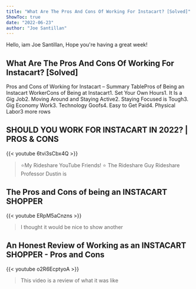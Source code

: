 ```yaml
---
title: "What Are The Pros And Cons Of Working For Instacart? [Solved]"
ShowToc: true 
date: "2022-06-23"
author: "Joe Santillan" 
---
```


Hello, iam Joe Santillan, Hope you're having a great week!
## What Are The Pros And Cons Of Working For Instacart? [Solved]
Pros and Cons of Working for Instacart – Summary TablePros of Being an Instacart WorkerCons of Being at Instacart1. Set Your Own Hours1. It Is a Gig Job2. Moving Around and Staying Active2. Staying Focused is Tough3. Gig Economy Work3. Technology Goofs4. Easy to Get Paid4. Physical Labor3 more rows

## SHOULD YOU WORK FOR INSTACART IN 2022? | PROS & CONS
{{< youtube 6tvi3sCbx4Q >}}
>⭐️My Rideshare YouTube Friends! ⭐️ The Rideshare Guy Rideshare Professor Dustin is 

## The Pros and Cons of being an INSTACART SHOPPER
{{< youtube ERpM5aCnzns >}}
>I thought it would be nice to show another 

## An Honest Review of Working as an INSTACART SHOPPER - Pros and Cons
{{< youtube o2R6EcptyoA >}}
>This video is a review of what it was like 

